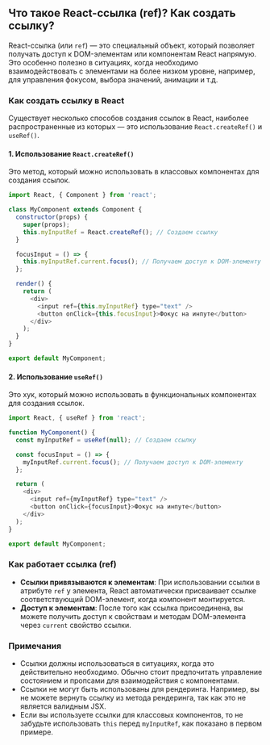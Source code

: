 ## Что такое React-ссылка (ref)? Как создать ссылку?

React-ссылка (или `ref`) — это специальный объект, который позволяет получать доступ к DOM-элементам или компонентам React напрямую. Это особенно полезно в ситуациях, когда необходимо взаимодействовать с элементами на более низком уровне, например, для управления фокусом, выбора значений, анимации и т.д.

### Как создать ссылку в React

Существует несколько способов создания ссылок в React, наиболее распространенные из которых — это использование `React.createRef()` и `useRef()`.

#### 1. Использование `React.createRef()`

Это метод, который можно использовать в классовых компонентах для создания ссылок.

```javascript
import React, { Component } from 'react';

class MyComponent extends Component {
  constructor(props) {
    super(props);
    this.myInputRef = React.createRef(); // Создаем ссылку
  }

  focusInput = () => {
    this.myInputRef.current.focus(); // Получаем доступ к DOM-элементу
  };

  render() {
    return (
      <div>
        <input ref={this.myInputRef} type="text" />
        <button onClick={this.focusInput}>Фокус на инпуте</button>
      </div>
    );
  }
}

export default MyComponent;
```

#### 2. Использование `useRef()`

Это хук, который можно использовать в функциональных компонентах для создания ссылок.

```javascript
import React, { useRef } from 'react';

function MyComponent() {
  const myInputRef = useRef(null); // Создаем ссылку

  const focusInput = () => {
    myInputRef.current.focus(); // Получаем доступ к DOM-элементу
  };

  return (
    <div>
      <input ref={myInputRef} type="text" />
      <button onClick={focusInput}>Фокус на инпуте</button>
    </div>
  );
}

export default MyComponent;
```

### Как работает ссылка (ref)

- **Ссылки привязываются к элементам**: При использовании ссылки в атрибуте `ref` у элемента, React автоматически присваивает ссылке соответствующий DOM-элемент, когда компонент монтируется.
- **Доступ к элементам**: После того как ссылка присоединена, вы можете получить доступ к свойствам и методам DOM-элемента через `current` свойство ссылки.

### Примечания

- Ссылки должны использоваться в ситуациях, когда это действительно необходимо. Обычно стоит предпочитать управление состоянием и пропсами для взаимодействия с компонентами.
- Ссылки не могут быть использованы для рендеринга. Например, вы не можете вернуть ссылку из метода рендеринга, так как это не является валидным JSX.
- Если вы используете ссылки для классовых компонентов, то не забудьте использовать `this` перед `myInputRef`, как показано в первом примере.